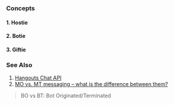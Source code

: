 ### Concepts

#### 1. Hostie

#### 2. Botie

#### 3. Giftie

### See Also

1. [Hangouts Chat API](https://developers.google.com/hangouts/chat/concepts/)
1. [MO vs. MT messaging – what is the difference between them?](https://www.horisen.com/en/blog/mo-vs-mt-messaging-what-is-the-difference-between-them)
> BO vs BT: Bot Originated/Terminated